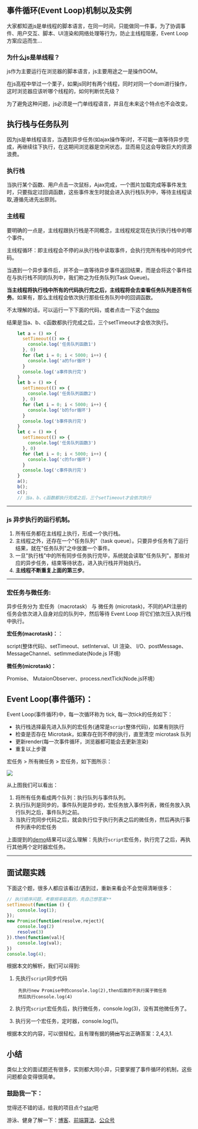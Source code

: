 ## 事件循环(Event Loop)机制以及实例

大家都知道js是单线程的脚本语言，在同一时间，只能做同一件事，为了协调事件、用户交互、脚本、UI渲染和网络处理等行为，防止主线程阻塞，Event Loop方案应运而生...


### 为什么js是单线程？

js作为主要运行在浏览器的脚本语言，js主要用途之一是操作DOM。

在js高程中举过一个栗子，如果js同时有两个线程，同时对同一个dom进行操作，这时浏览器应该听哪个线程的，如何判断优先级？

为了避免这种问题，js必须是一门单线程语言，并且在未来这个特点也不会改变。

## 执行栈与任务队列

因为js是单线程语言，当遇到异步任务(如ajax操作等)时，不可能一直等待异步完成，再继续往下执行，在这期间浏览器是空闲状态，显而易见这会导致巨大的资源浪费。

### 执行栈

当执行某个函数、用户点击一次鼠标，Ajax完成，一个图片加载完成等事件发生时，只要指定过回调函数，这些事件发生时就会进入执行栈队列中，等待主线程读取,遵循先进先出原则。

### 主线程

要明确的一点是，主线程跟执行栈是不同概念，主线程规定现在执行执行栈中的哪个事件。

主线程循环：即主线程会不停的从执行栈中读取事件，会执行完所有栈中的同步代码。

当遇到一个异步事件后，并不会一直等待异步事件返回结果，而是会将这个事件挂在与执行栈不同的队列中，我们称之为任务队列(Task Queue)。

**当主线程将执行栈中所有的代码执行完之后，主线程将会去查看任务队列是否有任务**。如果有，那么主线程会依次执行那些任务队列中的回调函数。

不太理解的话，可以运行一下下面的代码，或者点击一下这个[demo](https://codepen.io/OBKoro1/pen/LrzqBd)

结果是当a、b、c函数都执行完成之后，三个setTimeout才会依次执行。

```js
    let a = () => {
      setTimeout(() => {
        console.log('任务队列函数1')
      }, 0)
      for (let i = 0; i < 5000; i++) {
        console.log('a的for循环')
      }
      console.log('a事件执行完')
    }
    let b = () => {
      setTimeout(() => {
        console.log('任务队列函数2')
      }, 0)
      for (let i = 0; i < 5000; i++) {
        console.log('b的for循环')
      }
      console.log('b事件执行完')
    }
    let c = () => {
      setTimeout(() => {
        console.log('任务队列函数3')
      }, 0)
      for (let i = 0; i < 5000; i++) {
        console.log('c的for循环')
      }
      console.log('c事件执行完')
    }
    a();
    b();
    c();
    // 当a、b、c函数都执行完成之后，三个setTimeout才会依次执行
```
---

### js 异步执行的运行机制。

1. 所有任务都在主线程上执行，形成一个执行栈。
2. 主线程之外，还存在一个"任务队列"（task queue）。只要异步任务有了运行结果，就在"任务队列"之中放置一个事件。
3. 一旦"执行栈"中的所有同步任务执行完毕，系统就会读取"任务队列"。那些对应的异步任务，结束等待状态，进入执行栈并开始执行。
4. **主线程不断重复上面的第三步**。

---

### 宏任务与微任务:

异步任务分为 宏任务（macrotask） 与 微任务 (microtask)，不同的API注册的任务会依次进入自身对应的队列中，然后等待 Event Loop 将它们依次压入执行栈中执行。

**宏任务(macrotask)：**：

script(整体代码)、setTimeout、setInterval、UI 渲染、 I/O、postMessage、 MessageChannel、setImmediate(Node.js 环境)

**微任务(microtask)：**

Promise、 MutaionObserver、process.nextTick(Node.js环境）


## Event Loop(事件循环)：

Event Loop(事件循环)中，每一次循环称为 tick, 每一次tick的任务如下：

* 执行栈选择最先进入队列的宏任务(通常是`script`整体代码)，如果有则执行
* 检查是否存在 Microtask，如果存在则不停的执行，直至清空 microtask 队列
* 更新render(每一次事件循环，浏览器都可能会去更新渲染)
* 重复以上步骤

宏任务 > 所有微任务 > 宏任务，如下图所示：

![](https://user-gold-cdn.xitu.io/2018/6/16/164081cfd8400f92)

从上图我们可以看出：

1. 将所有任务看成两个队列：执行队列与事件队列。
2. 执行队列是同步的，事件队列是异步的，宏任务放入事件列表，微任务放入执行队列之后，事件队列之前。
3. 当执行完同步代码之后，就会执行位于执行列表之后的微任务，然后再执行事件列表中的宏任务

上面提到的[demo](https://codepen.io/OBKoro1/pen/LrzqBd)结果可以这么理解：先执行`script`宏任务，执行完了之后，再执行其他两个定时器宏任务。

---

## 面试题实践

下面这个题，很多人都应该看过/遇到过，重新来看会不会觉得清晰很多：

```js
// 执行顺序问题，考察频率挺高的，先自己想答案**
setTimeout(function () {
    console.log(1);
});
new Promise(function(resolve,reject){
    console.log(2)
    resolve(3)
}).then(function(val){
    console.log(val);
})
console.log(4);
```

根据本文的解析，我们可以得到:

1. 先执行`script`同步代码

        先执行new Promise中的console.log(2),then后面的不执行属于微任务
        然后执行console.log(4)

2. 执行完`script`宏任务后，执行微任务，console.log(3)，没有其他微任务了。
3. 执行另一个宏任务，定时器，console.log(1)。


根据本文的内容，可以很轻松，且有理有据的~~猜出~~写出正确答案：2,4,3,1.

## 小结

类似上文的面试题还有很多，实则都大同小异，只要掌握了事件循环的机制，这些问题都会变得很简单。

### 鼓励我一下：

觉得还不错的话，给我的项目点个[star](https://github.com/OBKoro1/Brush_algorithm)吧

游泳、健身了解一下：[博客](http://obkoro1.com/)、[前端算法](https://github.com/OBKoro1/Brush_algorithm)、[公众号](https://user-gold-cdn.xitu.io/2018/5/1/1631b6f52f7e7015?w=344&h=344&f=jpeg&s=8317)